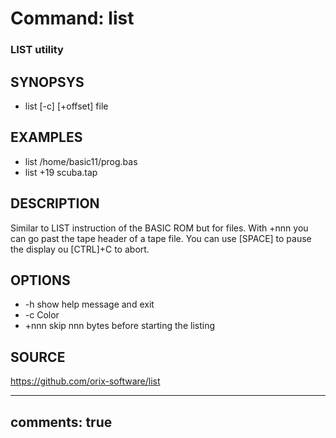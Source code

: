 # Command: list

### LIST utility

## SYNOPSYS
+ list [-c] [+offset] file

## EXAMPLES
+ list /home/basic11/prog.bas
+ list +19 scuba.tap

## DESCRIPTION
Similar to LIST instruction of the BASIC ROM but for files.
With +nnn you can go past the tape header of a tape file.
You can use [SPACE] to pause the display ou [CTRL]+C to abort.

## OPTIONS
*  -h
                show help message and exit
*  -c
                Color
* +nnn
		skip nnn bytes before starting the listing

## SOURCE
https://github.com/orix-software/list

---
comments: true
---
